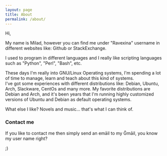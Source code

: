 ```yaml
---
layout: page
title: About
permalink: /about/
---
```


Hi,  

My name is Milad, however you can find me under "Ravexina" username in different websites like: Github or StackExchange.

I used to program in different languages and I really like scripting languages such as "Python", "Perl", "Bash", etc. 

These days I'm really into GNU/Linux Operating systems, I'm spending a lot of time to manage, learn and teach about this kind of systems.  
I've got some experiences with different distributions like: Debian, Ubuntu, Arch, Slackware, CentOs and many more. My favorite distributions are 
Debian and Arch, and it's been years that I'm running highly customized versions of Ubuntu and Debian as default operating systems.

What else I like? Novels and music... that's what I can think of.

### Contact me

If you like to contact me then simply send an emāil to my Ǧmāil, you know my user name right? 

;)
